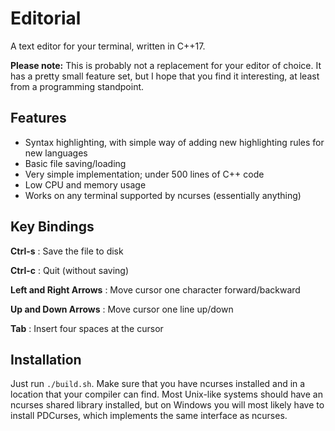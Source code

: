 # Editorial


A text editor for your terminal, written in C++17.

**Please note:** This is probably not a replacement for your
editor of choice. It has a pretty small feature set, but I hope that
you find it interesting, at least from a programming standpoint.

## Features

- Syntax highlighting, with simple way of adding new highlighting
  rules for new languages
- Basic file saving/loading
- Very simple implementation; under 500 lines of C++ code
- Low CPU and memory usage
- Works on any terminal supported by ncurses (essentially anything)

## Key Bindings

**Ctrl-s** : Save the file to disk

**Ctrl-c** : Quit (without saving)

**Left and Right Arrows** : Move cursor one character forward/backward

**Up and Down Arrows** : Move cursor one line up/down

**Tab** : Insert four spaces at the cursor

## Installation

Just run `./build.sh`. Make sure that you have ncurses installed and
in a location that your compiler can find. Most Unix-like systems should
have an ncurses shared library installed, but on Windows you will most
likely have to install PDCurses, which implements the same interface as
ncurses.